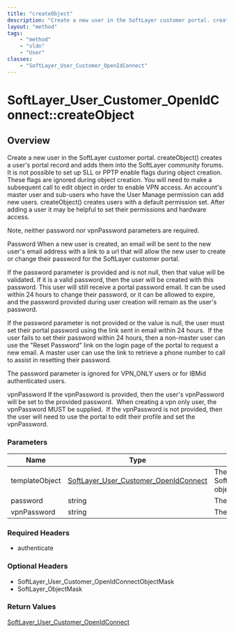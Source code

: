 ```yaml
---
title: "createObject"
description: "Create a new user in the SoftLayer customer portal. createObject() creates a user's portal record and adds them into the... "
layout: "method"
tags:
    - "method"
    - "sldn"
    - "User"
classes:
    - "SoftLayer_User_Customer_OpenIdConnect"
---
```

# SoftLayer_User_Customer_OpenIdConnect::createObject
## Overview 
Create a new user in the SoftLayer customer portal. createObject() creates a user's portal record and adds them into the SoftLayer community forums. It is not possible to set up SLL or PPTP enable flags during object creation. These flags are ignored during object creation. You will need to make a subsequent call to edit object in order to enable VPN access. An account's master user and sub-users who have the User Manage permission can add new users. createObject() creates users with a default permission set. After adding a user it may be helpful to set their permissions and hardware access. 

Note, neither password nor vpnPassword parameters are required. 

Password When a new user is created, an email will be sent to the new user's email address with a link to a url that will allow the new user to create or change their password for the SoftLayer customer portal. 

If the password parameter is provided and is not null, then that value will be validated. If it is a valid password, then the user will be created with this password.  This user will still receive a portal password email.  It can be used within 24 hours to change their password, or it can be allowed to expire, and the password provided during user creation will remain as the user's password. 

If the password parameter is not provided or the value is null, the user must set their portal password using the link sent in email within 24 hours.  If the user fails to set their password within 24 hours, then a non-master user can use the "Reset Password" link on the login page of the portal to request a new email.  A master user can use the link to retrieve a phone number to call to assist in resetting their password. 

The password parameter is ignored for VPN_ONLY users or for IBMid authenticated users. 

vpnPassword If the vpnPassword is provided, then the user's vpnPassword will be set to the provided password.  When creating a vpn only user, the vpnPassword MUST be supplied.  If the vpnPassword is not provided, then the user will need to use the portal to edit their profile and set the vpnPassword. 



### Parameters 
|Name | Type | Description |
| --- | --- | --- |
|templateObject| <a href='/reference/datatypes/SoftLayer_User_Customer_OpenIdConnect'>SoftLayer_User_Customer_OpenIdConnect </a>| The SoftLayer_User_Customer_OpenIdConnect object that you wish to create.|
|password| string| The new user's password.|
|vpnPassword| string| The new user's VPN password.|


### Required Headers
* authenticate

### Optional Headers
* SoftLayer_User_Customer_OpenIdConnectObjectMask
* SoftLayer_ObjectMask

### Return Values
<a href='/reference/datatypes/SoftLayer_User_Customer_OpenIdConnect'>SoftLayer_User_Customer_OpenIdConnect </a>
